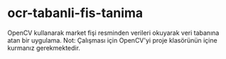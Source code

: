 # ocr-tabanli-fis-tanima

OpenCV kullanarak market fişi resminden verileri okuyarak veri tabanına atan bir uygulama.
Not: Çalışması için OpenCV'yi proje klasörünün içine kurmanız gerekmektedir.
